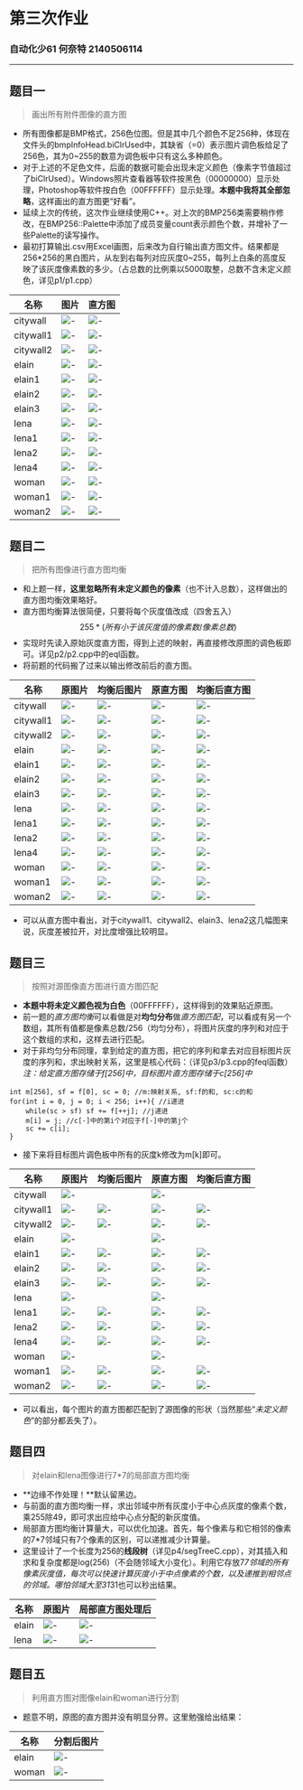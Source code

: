 
# 第三次作业

### 自动化少61 何奈特 2140506114

---

## 题目一

> 画出所有附件图像的直方图

* 所有图像都是BMP格式，256色位图。但是其中几个颜色不足256种，体现在文件头的bmpInfoHead.biClrUsed中，其缺省（=0）表示图片调色板给足了256色，其为0~255的数意为调色板中只有这么多种颜色。
* 对于上述的不足色文件，后面的数据可能会出现未定义颜色（像素字节值超过了biClrUsed）。Windows照片查看器等软件按黑色（00000000）显示处理，Photoshop等软件按白色（00FFFFFF）显示处理。**本题中我将其全部忽略**，这样画出的直方图更“好看”。
* 延续上次的传统，这次作业继续使用C++。对上次的BMP256类需要稍作修改，在BMP256::Palette中添加了成员变量count表示颜色个数，并增补了一些Palette的读写操作。
* 最初打算输出.csv用Excel画图，后来改为自行输出直方图文件。结果都是256*256的黑白图片，从左到右每列对应灰度0~255，每列上白条的高度反映了该灰度像素数的多少。（占总数的比例乘以5000取整，总数不含未定义颜色，详见p1/p1.cpp）

名称|图片|直方图
--|--|--
citywall|![-](p1/citywall.bmp)|![-](p1/_hgcitywall.bmp)
citywall1|![-](p1/citywall1.bmp)|![-](p1/_hgcitywall1.bmp)
citywall2|![-](p1/citywall2.bmp)|![-](p1/_hgcitywall2.bmp)
elain|![-](p1/elain.bmp)|![-](p1/_hgelain.bmp)
elain1|![-](p1/elain1.bmp)|![-](p1/_hgelain1.bmp)
elain2|![-](p1/elain2.bmp)|![-](p1/_hgelain2.bmp)
elain3|![-](p1/elain3.bmp)|![-](p1/_hgelain3.bmp)
lena|![-](p1/lena.bmp)|![-](p1/_hglena.bmp)
lena1|![-](p1/lena1.bmp)|![-](p1/_hglena1.bmp)
lena2|![-](p1/lena2.bmp)|![-](p1/_hglena2.bmp)
lena4|![-](p1/lena4.bmp)|![-](p1/_hglena4.bmp)
woman|![-](p1/woman.bmp)|![-](p1/_hgwoman.bmp)
woman1|![-](p1/woman1.bmp)|![-](p1/_hgwoman1.bmp)
woman2|![-](p1/woman2.bmp)|![-](p1/_hgwoman2.bmp)

## 题目二

> 把所有图像进行直方图均衡

* 和上题一样，**这里忽略所有未定义颜色的像素**（也不计入总数），这样做出的直方图均衡效果略好。
* 直方图均衡算法很简便，只要将每个灰度值改成（四舍五入）
$$255 * (所有小于该灰度值的像素数 / 像素总数)$$
* 实现时先读入原始灰度直方图，得到上述的映射，再直接修改原图的调色板即可。详见p2/p2.cpp中的eql函数。
* 将前题的代码搬了过来以输出修改前后的直方图。

名称|原图片|均衡后图片|原直方图|均衡后直方图
--|--|--|--|--
citywall|![-](p2/citywall.bmp)|![-](p2/citywall_eq.bmp)|![-](p2/_hg_citywall.bmp)|![-](p2/_hg_citywall_eq.bmp)
citywall1|![-](p2/citywall1.bmp)|![-](p2/citywall1_eq.bmp)|![-](p2/_hg_citywall1.bmp)|![-](p2/_hg_citywall1_eq.bmp)
citywall2|![-](p2/citywall2.bmp)|![-](p2/citywall2_eq.bmp)|![-](p2/_hg_citywall2.bmp)|![-](p2/_hg_citywall1_eq.bmp)
elain|![-](p2/elain.bmp)|![-](p2/elain_eq.bmp)|![-](p2/_hg_elain.bmp)|![-](p2/_hg_elain_eq.bmp)
elain1|![-](p2/elain1.bmp)|![-](p2/elain1_eq.bmp)|![-](p2/_hg_elain1.bmp)|![-](p2/_hg_elain1_eq.bmp)
elain2|![-](p2/elain2.bmp)|![-](p2/elain2_eq.bmp)|![-](p2/_hg_elain2.bmp)|![-](p2/_hg_elain2_eq.bmp)
elain3|![-](p2/elain3.bmp)|![-](p2/elain3_eq.bmp)|![-](p2/_hg_elain3.bmp)|![-](p2/_hg_elain3_eq.bmp)
lena|![-](p2/lena.bmp)|![-](p2/lena_eq.bmp)|![-](p2/_hg_lena.bmp)|![-](p2/_hg_lena_eq.bmp)
lena1|![-](p2/lena1.bmp)|![-](p2/lena1_eq.bmp)|![-](p2/_hg_lena1.bmp)|![-](p2/_hg_lena1_eq.bmp)
lena2|![-](p2/lena2.bmp)|![-](p2/lena2_eq.bmp)|![-](p2/_hg_lena2.bmp)|![-](p2/_hg_lena2_eq.bmp)
lena4|![-](p2/lena4.bmp)|![-](p2/lena4_eq.bmp)|![-](p2/_hg_lena4.bmp)|![-](p2/_hg_lena4_eq.bmp)
woman|![-](p2/woman.bmp)|![-](p2/woman_eq.bmp)|![-](p2/_hg_woman.bmp)|![-](p2/_hg_woman_eq.bmp)
woman1|![-](p2/woman1.bmp)|![-](p2/woman1_eq.bmp)|![-](p2/_hg_woman1.bmp)|![-](p2/_hg_woman1_eq.bmp)
woman2|![-](p2/woman2.bmp)|![-](p2/woman2_eq.bmp)|![-](p2/_hg_woman2.bmp)|![-](p2/_hg_woman2_eq.bmp)

* 可以从直方图中看出，对于citywall1、citywall2、elain3、lena2这几幅图来说，灰度差被拉开，对比度增强比较明显。

## 题目三

> 按照对源图像直方图进行直方图匹配

* **本题中将未定义颜色视为白色**（00FFFFFF），这样得到的效果贴近原图。
* 前一题的*直方图均衡*可以看做是对**均匀分布**做*直方图匹配*，可以看成有另一个数组，其所有值都是像素总数/256（均匀分布），将图片灰度的序列和对应于这个数组的求和，这样去进行匹配。
* 对于非均匀分布同理，拿到给定的直方图，把它的序列和拿去对应目标图片灰度的序列和，求出映射关系，这里是核心代码：（详见p3/p3.cpp的feql函数）
*注：给定直方图存储于f[256]中，目标图片直方图存储于c[256]中*
```
int m[256], sf = f[0], sc = 0; //m:映射关系, sf:f的和, sc:c的和
for(int i = 0, j = 0; i < 256; i++){ //i递进
	while(sc > sf) sf += f[++j]; //j递进
	m[i] = j; //c[-]中的第i个对应于f[-]中的第j个
	sc += c[i];
}
```
* 接下来将目标图片调色板中所有的灰度k修改为m[k]即可。

名称|原图片|均衡后图片|原直方图|均衡后直方图
--|--|--|--|--
citywall|![-](p3/citywall.bmp)| |![-](p3/_hg_citywall.bmp)| 
citywall1|![-](p3/citywall1.bmp)|![-](p3/citywall1_eq.bmp)|![-](p3/_hg_citywall1.bmp)|![-](p3/_hg_citywall1_eq.bmp)
citywall2|![-](p3/citywall2.bmp)|![-](p3/citywall2_eq.bmp)|![-](p3/_hg_citywall2.bmp)|![-](p3/_hg_citywall1_eq.bmp)
elain|![-](p3/elain.bmp)| |![-](p3/_hg_elain.bmp)| 
elain1|![-](p3/elain1.bmp)|![-](p3/elain1_eq.bmp)|![-](p3/_hg_elain1.bmp)|![-](p3/_hg_elain1_eq.bmp)
elain2|![-](p3/elain2.bmp)|![-](p3/elain2_eq.bmp)|![-](p3/_hg_elain2.bmp)|![-](p3/_hg_elain2_eq.bmp)
elain3|![-](p3/elain3.bmp)|![-](p3/elain3_eq.bmp)|![-](p3/_hg_elain3.bmp)|![-](p3/_hg_elain3_eq.bmp)
lena|![-](p3/lena.bmp)| |![-](p3/_hg_lena.bmp)| 
lena1|![-](p3/lena1.bmp)|![-](p3/lena1_eq.bmp)|![-](p3/_hg_lena1.bmp)|![-](p3/_hg_lena1_eq.bmp)
lena2|![-](p3/lena2.bmp)|![-](p3/lena2_eq.bmp)|![-](p3/_hg_lena2.bmp)|![-](p3/_hg_lena2_eq.bmp)
lena4|![-](p3/lena4.bmp)|![-](p3/lena4_eq.bmp)|![-](p3/_hg_lena4.bmp)|![-](p3/_hg_lena4_eq.bmp)
woman|![-](p3/woman.bmp)| |![-](p3/_hg_woman.bmp)| 
woman1|![-](p3/woman1.bmp)|![-](p3/woman1_eq.bmp)|![-](p3/_hg_woman1.bmp)|![-](p3/_hg_woman1_eq.bmp)
woman2|![-](p3/woman2.bmp)|![-](p3/woman2_eq.bmp)|![-](p3/_hg_woman2.bmp)|![-](p3/_hg_woman2_eq.bmp)

* 可以看出，每个图片的直方图都匹配到了源图像的形状（当然那些“*未定义颜色*”的部分都丢失了）。

## 题目四

>对elain和lena图像进行7*7的局部直方图均衡

* **边缘不作处理！**默认留黑边。
* 与前面的直方图均衡一样，求出邻域中所有灰度小于中心点灰度的像素个数，乘255除49，即可求出应给中心点分配的新灰度值。
* 局部直方图均衡计算量大，可以优化加速。首先，每个像素与和它相邻的像素的7*7邻域只有7个像素的区别，可以递推减少计算量。
* 这里设计了一个长度为256的**线段树**（详见p4/segTreeC.cpp），对其插入和求和复杂度都是log(256)（不会随邻域大小变化）。利用它存放7*7邻域的所有像素灰度值，每次可以快速计算灰度小于中点像素的个数，以及递推到相邻点的邻域。哪怕邻域大至31*31也可以秒出结果。

名称|原图片|局部直方图处理后
--|--|--
elain|![-](p4/elain.bmp)|![-](p4/_lhe_elain.bmp)
lena|![-](p4/lena.bmp)|![-](p4/_lhe_lena.bmp)

## 题目五

> 利用直方图对图像elain和woman进行分割

* 题意不明，原图的直方图并没有明显分界。这里勉强给出结果：

名称|分割后图片
--|--
elain|![-](p5/elain_.bmp)
woman|![-](p5/woman_.bmp)